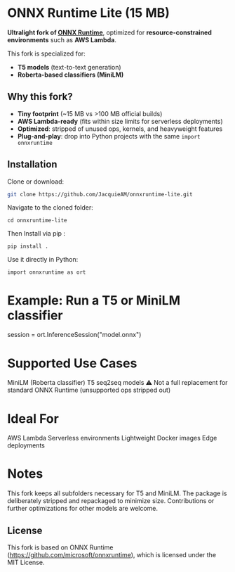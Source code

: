 
# ONNX Runtime Lite (15 MB)

**Ultralight fork of [ONNX Runtime](https://github.com/microsoft/onnxruntime)**, optimized for **resource-constrained environments** such as **AWS Lambda**.

This fork is specialized for:

* **T5 models** (text-to-text generation)
* **Roberta-based classifiers (MiniLM)**

##  Why this fork?

* **Tiny footprint** (~15 MB vs >100 MB official builds)
* **AWS Lambda-ready** (fits within size limits for serverless deployments)
* **Optimized**: stripped of unused ops, kernels, and heavyweight features
* **Plug-and-play**: drop into Python projects with the same `import onnxruntime`

##  Installation

Clone or download:

```bash
git clone https://github.com/JacquieAM/onnxruntime-lite.git
```
Navigate to the cloned folder:

```
cd onnxruntime-lite
```

Then Install via pip :
```
pip install .
```
Use it directly in Python:

```
import onnxruntime as ort
```

# Example: Run a T5 or MiniLM classifier

session = ort.InferenceSession("model.onnx")

# Supported Use Cases

MiniLM (Roberta classifier)
T5 seq2seq models
⚠️ Not a full replacement for standard ONNX Runtime (unsupported ops stripped out)

# Ideal For

AWS Lambda
Serverless environments
Lightweight Docker images
Edge deployments

# Notes

This fork keeps all subfolders necessary for T5 and MiniLM.
The package is deliberately stripped and repackaged to minimize size.
Contributions or further optimizations for other models are welcome.

## License

This fork is based on ONNX Runtime (https://github.com/microsoft/onnxruntime), which is licensed under the MIT License.
